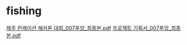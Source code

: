 # fishing

[제주 런케이션 해커톤 대회_007푸앙_최종본.pdf](https://github.com/user-attachments/files/19011454/_007._.pdf)
[프로젝트 기획서_007푸앙_최종본.pdf](https://github.com/user-attachments/files/19011455/_007._.pdf)
